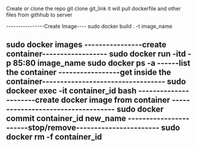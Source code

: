 Create or clone the repo
git clone git_link
it will pull dockerfile and other files from githhub to server

----------------Create Image----
sudo docker build . -t image_name

sudo docker images
----------------create container------------------
sudo docker run -itd -p 85:80 image_name 
sudo docker ps -a   ------list the container
-----------------get inside the container----------------------------------
sudo dockeer exec -it container_id bash
----------------------create docker image from container -----------------------------------
sudo docker commit container_id new_name
-----------------------stop/remove-----------------------
sudo docker rm -f container_id
------------------------------------------------------------
